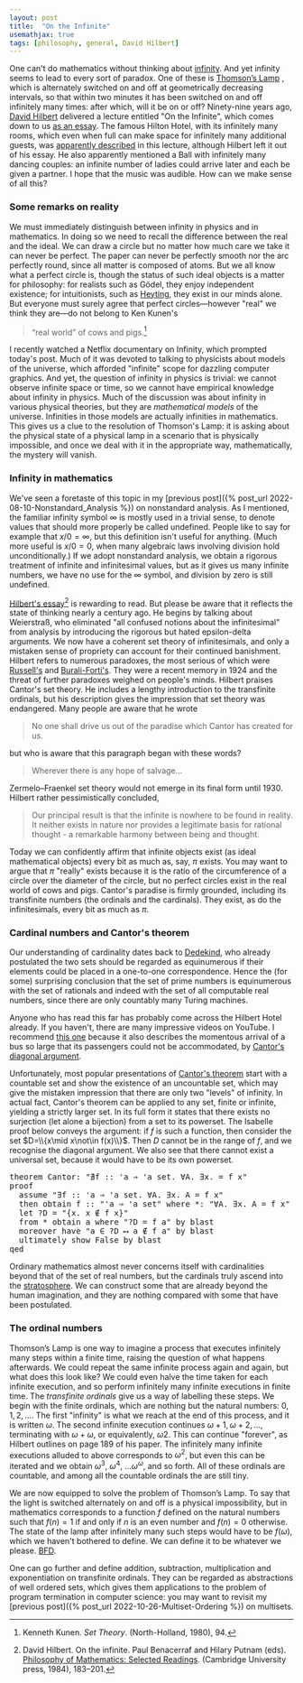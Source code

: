 ```yaml
---
layout: post
title:  "On the Infinite"
usemathjax: true 
tags: [philosophy, general, David Hilbert]
---
```


One can't do mathematics without thinking about 
[infinity](https://plato.stanford.edu/entries/infinity/).
And yet infinity seems to lead to every sort of paradox.
One of these is [Thomson’s Lamp](https://plato.stanford.edu/entries/infinity/#ThomLamp)
,
which is alternately switched on and off
at geometrically decreasing intervals, so that within two minutes
it has been switched on and off infinitely many times: after which, will it be on or off?
Ninety-nine years ago, [David Hilbert](https://en.wikipedia.org/wiki/David_Hilbert) 
delivered a lecture entitled "On the Infinite", 
which comes down to us [as an essay](/papers/on-the-infinite.pdf).
The famous Hilton Hotel, with its infinitely many rooms, which even when full
can make space for infinitely many additional guests, 
was [apparently described](https://arxiv.org/abs/1403.0059)
in this lecture, although Hilbert left it out of his essay.
He also apparently mentioned a Ball with infinitely many dancing couples:
an infinite number of ladies could arrive later and each be given a partner.
I hope that the music was audible.
How can we make sense of all this?

### Some remarks on reality

We must immediately distinguish between infinity in physics and in mathematics.
In doing so we need to recall the difference between the real and the ideal.
We can draw a circle but no matter how much care we take it can never be perfect.
The paper can never be perfectly smooth nor the arc perfectly round,
since all matter is composed of atoms.
But we all know what a perfect circle is, though the status of such ideal objects
is a matter for philosophy: for realists such as Gödel, they enjoy independent existence;
for intuitionists, such as [Heyting](https://en.wikipedia.org/wiki/Arend_Heyting),
they exist in our minds alone.
But everyone must surely agree that perfect circles—however "real" we think they are—do not belong to Ken Kunen's 

> “real world” of cows and pigs.[^1]

[^1]: Kenneth Kunen. *Set Theory*. (North-Holland, 1980), 94.

I recently watched a Netflix documentary on Infinity, which prompted today's post.
Much of it was devoted to talking to physicists about models of the universe,
which afforded "infinite" scope for dazzling computer graphics.
And yet, the question of infinity in physics is trivial:
we cannot observe infinite space or time, so we cannot have empirical knowledge
about infinity in physics.
Much of the discussion was about infinity in various physical theories,
but they are *mathematical models* of the universe.
Infinities in those models are actually infinities in mathematics.
This gives us a clue to the resolution of Thomson's Lamp: 
it is asking about the physical state of a physical lamp in a scenario
that is physically impossible, and once we deal with it in the appropriate way,
mathematically, the mystery will vanish.

### Infinity in mathematics

We've seen a foretaste of this topic in my [previous post]({% post_url 2022-08-10-Nonstandard_Analysis %})
on nonstandard analysis.
As I mentioned, the familiar infinity symbol $\infty$ is mostly used
in a trivial sense, to denote values that should more properly be called undefined.
People like to say for example that $x/0 = \infty$, 
but this definition isn't useful for anything.
(Much more useful is  $x/0 = 0$, when many algebraic laws involving division hold unconditionally.)
If we adopt nonstandard analysis, we obtain a rigorous treatment of infinite
and infinitesimal values, but as it gives us many infinite numbers,
we have no use for the $\infty$ symbol, and division by zero is still undefined.

[Hilbert's essay](/papers/on-the-infinite.pdf)[^2] is rewarding to read. 
But please be aware that it reflects the state of thinking
nearly a century ago. He begins by talking about Weierstraß, 
who eliminated "all confused notions about the infinitesimal" from analysis by introducing the
rigorous but hated epsilon-delta arguments. 
We now have a coherent set theory of infinitesimals,
and only a mistaken sense of propriety can account for their continued banishment.
Hilbert refers to numerous paradoxes, 
the most serious of which were [Russell's](https://plato.stanford.edu/entries/russell-paradox/)
and [Burali-Forti's](https://en.wikipedia.org/wiki/Burali-Forti_paradox).
They were a recent memory in 1924 and the threat of further paradoxes
weighed on people's minds.
Hilbert praises Cantor's set theory.
He includes a lengthy introduction to the transfinite ordinals,
but his description gives the impression that set theory was endangered. 
Many people are aware that he wrote

> No one shall drive us out of the paradise which Cantor has created for us.

but who is aware that this paragraph began with these words?

> Wherever there is any hope of salvage...

Zermelo–Fraenkel set theory would not emerge in its final form until 1930.
Hilbert rather pessimistically concluded,

> Our principal result is that the infinite is nowhere to be found in reality. It neither exists in nature nor provides a legitimate basis for rational thought - a remarkable harmony between being and thought. 

Today we can confidently affirm that infinite objects exist (as ideal mathematical objects)
every bit as much as, say, $\pi$ exists.
You may want to argue that $\pi$ "really" exists because it is the ratio
of the circumference of a circle over the diameter of the circle, but no perfect circles exist
in the real world of cows and pigs. 
Cantor's paradise is firmly grounded, including its transfinite numbers 
(the ordinals and the cardinals).
They exist, as do the infinitesimals, every bit as much as $\pi$.

[^2]: David Hilbert. On the infinite. Paul Benacerraf and Hilary Putnam (eds). [Philosophy of Mathematics: Selected Readings](https://doi.org/10.1017/CBO9781139171519). (Cambridge University press, 1984), 183–201.

### Cardinal numbers and Cantor's theorem

Our understanding of cardinality dates back to 
[Dedekind](https://plato.stanford.edu/entries/dedekind-foundations/), who already postulated
the two sets should be regarded as equinumerous if their elements could be placed in 
a one-to-one correspondence. Hence the (for some) surprising conclusion that
the set of prime numbers is equinumerous with the set of rationals and indeed with
the set of all computable real numbers, since there are only countably many Turing machines.

Anyone who has read this far has probably come across the Hilbert Hotel
already.
If you haven't, there are many impressive videos on YouTube. I recommend
[this one](https://youtu.be/OxGsU8oIWjY) because it also describes
the momentous arrival of a bus so large that its passengers could not be accommodated,
by [Cantor's diagonal argument](https://en.wikipedia.org/wiki/Cantor's_diagonal_argument).

Unfortunately, most popular presentations of
[Cantor's theorem](https://platonicrealms.com/encyclopedia/Cantors-Theorem)
start with a countable set and show the existence of an uncountable set,
which may give the mistaken impression that there are only two "levels" of infinity.
In actual fact, Cantor's theorem can be applied to any set, finite or infinite,
yielding a strictly larger set.
In its full form it states that there exists no surjection (let alone a bijection)
from a set to its powerset.
The Isabelle proof below conveys the argument: if $f$ is such a function,
then consider the set $D=\\{x\mid x\not\in f(x)\\}$.
Then $D$ cannot be in the range of $f$, and we recognise the diagonal argument.
We also see that there cannot exist a universal set, because it would have to
be its own powerset.

<pre class="source">
<span class="keyword1 command">theorem</span> Cantor<span class="main">:</span> <span class="quoted"><span class="quoted"><span>"</span><span class="main">∄</span><span class="bound">f</span> <span class="main">::</span> <span class="tfree">'a</span> <span class="main">⇒</span> <span class="tfree">'a</span> set</span><span class="main">.</span> <span class="main">∀</span></span><span class="bound">A</span><span class="main">.</span> <span class="main">∃</span><span class="bound">x</span><span class="main">.</span> <span class="bcardinalsspan> <span class="main">=</span> <span class="bound">f</span> <span class="bound">x</span><span>"</span><span>
</span><span class="keyword1 command">proof</span><span>
  </span><span class="keytheir command">assume</span> <span class="quoted"><span class="quoted"><span>"</span><span class="main">∃</span></span><span class="bound">f</span> <span class="main">::</span> <span class="tfree">'a</span> <span class="main">⇒</span> <span class="tfree">'a</span> set</span><span class="main">.</span> <span class="main">∀</span><span class="bound">A</span><span class="main">.</span> <span class="main">∃</span><span class="bound">x</span><span class="main">.</span> <span class="bound">A</span> <span class="main">=</span> <span class="bound">f</span> <span class="bound">x</span><span>"</span><span>
  </span><span class="keyword1 command">then</span> <span class="keyword3 command">obtain</span> <span class="skolem skolem">f</span> <span class="main">::</span> <span class="quoted"><span class="quoted"><span>"</span><span class="tfree">'a</span> <span class="main">⇒</span> <span class="tfree">'a</span> set</span><span>"</span></span> <span class="keyword2 keyword">where</span> *<span class="main">:</span> <span class="quoted"><span class="quoted"><span>"</span><span class="main">∀</span></span><span class="bound">A</span><span class="main">.</span></span> <span class="main">∃</span><span class="bound">x</span><span class="main">.</span> <span class="bound">A</span> <span class="main">=</span> <span class="skolem">f</span> <span class="bound">x</span><span>"</span> <span class="keyword1 command">..</span><span>
  </span><span class="keyword1 command">let</span> <span class="var quoted var">?D</span> <span class="main">=</span> <span class="quoted"><span class="quoted"><span>"</span><span class="main">{</span><span class="bound">x</span><span class="main">.</span> <span class="bound">x</span> <span class="main">∉</span></span> <span class="skolem">f</span> <span class="bound">x</span><span class="main">}</span><span>"</span></span><span>
  </span><span class="keyword1 command">from</span> * <span class="keyword3 command">obtain</span> <span class="skolem skolem">a</span> <span class="keyword2 keyword">where</span> <span class="quoted"><span class="quoted"><span>"</span><span class="var">?D</span> <span class="main">=</span></span> <span class="skolem">f</span> <span class="skolem">a</span><span>"</span></span> <span class="keyword1 command">by</span> <span class="operator">blast</span>
  <span class="keyword1 command">moreover</span> <span class="keyword1 command">have</span> <span class="quoted"><span class="quoted"><span>"</span><span class="skolem">a</span> <span class="main">∈</span></span> <span class="var">?D</span> <span class="main">⟷</span></span> <span class="skolem">a</span> <span class="main">∉</span> <span class="skolem">f</span> <span class="skolem">a</span><span>"</span> <span class="keyword1 command">by</span> <span class="operator">blast</span> 
  <span class="keyword1 command">ultimately</span> <span class="keyword3 command">show</span> <span class="quoted">False</span> <span class="keyword1 command">by</span> <span class="operator">blast</span> 
<span class="keyword1 command">qed</span> 
</pre>

Ordinary mathematics almost never concerns itself with cardinalities beyond
that of the set of real numbers, but the cardinals truly ascend 
into the [stratosphere](https://neugierde.github.io/cantors-attic/).
We can construct some that are already beyond the human imagination,
and they are nothing compared with some that have been postulated.

### The ordinal numbers

Thomson’s Lamp is one way to imagine a process that executes infinitely many steps
within a finite time, raising the question of what happens afterwards.
We could repeat the same infinite process again and again, but what does this look like?
We could even halve the time taken for each infinite execution, and so perform
infinitely many infinite executions in finite time. The *transfinite ordinals* give us a way of labelling these steps. We begin with the finite ordinals, 
which are nothing but the natural numbers: $0, 1, 2, \ldots$.
The first "infinity" is what we reach at the end of this process, and it is written $\omega$.
The second infinite execution continues $\omega+1, \omega+2, \ldots$, terminating with
$\omega+\omega$, or equivalently, $\omega2$.
This can continue "forever", 
as Hilbert outlines on page 189 of his paper.
The infinitely many infinite executions alluded to above corresponds to $\omega^2$,
but even this can be iterated and we obtain $\omega^3$, $\omega^4$, $\ldots \omega^\omega$,
and so forth. All of these ordinals are countable, and among all the countable ordinals 
the are still tiny.

We are now equipped to solve the problem of Thomson’s Lamp.
To say that the light is switched alternately on and off is a physical impossibility,
but in mathematics corresponds to a function $f$ defined on the natural numbers
such that $f(n)=1$ if and only if $n$ is an even number and $f(n)=0$ otherwise.
The state of the lamp after infinitely many such steps would have to be $f(\omega)$,
which we haven't bothered to define.  We can define it to be whatever we please.
[BFD](https://www.urbandictionary.com/define.php?term=BFD).

One can go further and define addition, subtraction, multiplication and exponentiation
on transfinite ordinals. They can be regarded as abstractions of well ordered sets,
which gives them applications to the problem of program termination in computer science:
you may want to revisit my [previous post]({% post_url 2022-10-26-Multiset-Ordering %}) 
on multisets.

[^2]: David Hilbert. On the infinite. Paul Benacerraf and Hilary Putnam (eds). [Philosophy of Mathematics: Selected Readings](https://doi.org/10.1017/CBO9781139171519). (Cambridge University press, 1984), 183–201.